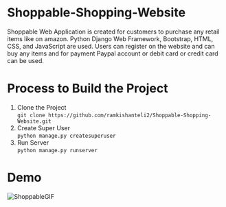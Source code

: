# Shoppable-Shopping-Website
Shoppable Web Application is created for customers to purchase any retail items like on amazon.  Python Django Web Framework, Bootstrap, HTML, CSS, and JavaScript are used. Users can register on the website and can buy any items and for payment Paypal account or debit card or credit card can be used.
# Process to Build the Project

1.  Clone the Project  
```git clone https://github.com/ramkishanteli2/Shoppable-Shopping-Website.git```
2.  Create Super User  
```python manage.py createsuperuser```
3. Run Server  
```python manage.py runserver```

# Demo
![ShoppableGIF](https://github.com/surajkd786/Generalized-Grocery-Store/blob/main/ezgif.com-gif-maker(1).gif)

